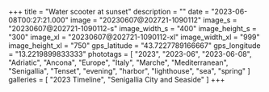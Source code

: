 +++
title = "Water scooter at sunset"
description = ""
date = "2023-06-08T00:27:21.000"
image = "20230607@202721-1090112"
image_s = "20230607@202721-1090112-s"
image_width_s = "400"
image_height_s = "300"
image_xl = "20230607@202721-1090112-xl"
image_width_xl = "999"
image_height_xl = "750"
gps_latitude = "43.7227789166667"
gps_longitude = "13.2219899833333"
phototags = [ "2023", "2023-06", "2023-06-08", "Adriatic", "Ancona", "Europe", "Italy", "Marche", "Mediterranean", "Senigallia", "Tenset", "evening", "harbor", "lighthouse", "sea", "spring" ]
galleries = [ "2023 Timeline", "Senigallia City and Seaside" ]
+++
